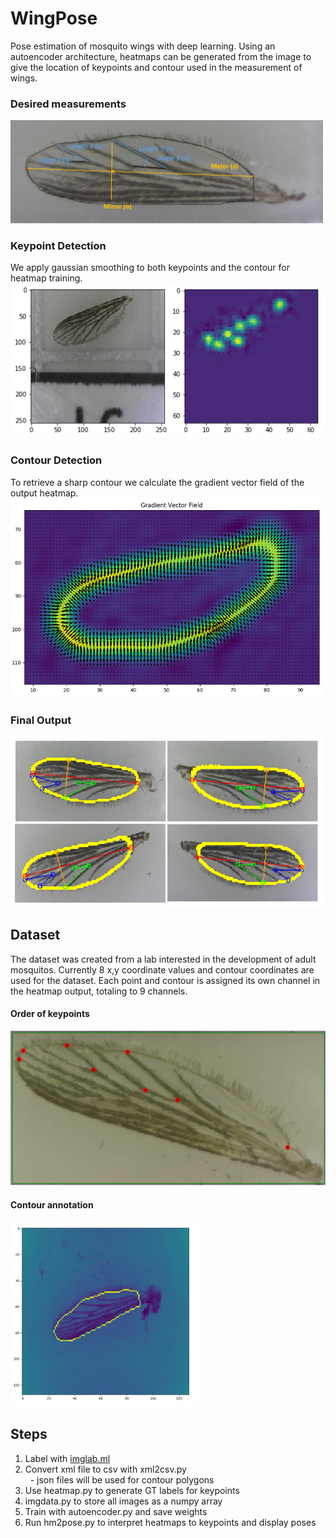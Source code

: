 # WingPose
Pose estimation of mosquito wings with deep learning. Using an autoencoder architecture, heatmaps can be generated from the image to give the location of keypoints and contour used in the measurement of wings.

### Desired measurements
<img src="images/measure.png" alt="drawing" width="500"/>

### Keypoint Detection
We apply gaussian smoothing to both keypoints and the contour for heatmap training.
![Keypoint](images/5prototype_img1.png)

### Contour Detection
To retrieve a sharp contour we calculate the gradient vector field of the output heatmap.
<img src="images/gradient_field.png" alt="drawing" width="700"/>

### Final Output
<img src="images/output3.png" alt="drawing" width="500"/>

## Dataset
The dataset was created from a lab interested in the development of adult mosquitos. Currently 8 x,y coordinate values and contour coordinates are used for the dataset. Each point and contour is assigned its own channel in the heatmap output, totaling to 9 channels.

#### Order of keypoints
<img src="images/newpoints.PNG" alt="drawing" width="700"/>

#### Contour annotation
<img src="images/Figure_2-2.png" alt="drawing" width="300"/>

## Steps
1. Label with [imglab.ml](imglab.ml)
2. Convert xml file to csv with xml2csv.py</br>
  &nbsp;&nbsp;- json files will be used for contour polygons</br>
3. Use heatmap.py to generate GT labels for keypoints
4. imgdata.py to store all images as a numpy array
5. Train with autoencoder.py and save weights
6. Run hm2pose.py to interpret heatmaps to keypoints and display poses
